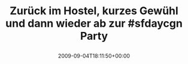 ---
retweeted: false
source: <a href="http://twitter.com" rel="nofollow">Twitter Web Client</a>
entities:
  hashtags:
  - text: sfdaycgn
    indices:
    - '55'
    - '64'
  symbols: []
  user_mentions: []
  urls: []
display_text_range:
- '0'
- '70'
favorite_count: '0'
id_str: '3762003373'
truncated: false
retweet_count: '0'
id: '3762003373'
created_at: Fri Sep 04 18:11:50 +0000 2009
favorited: false
full_text: 'Zurück im Hostel, kurzes Gewühl und dann wieder ab zur #sfdaycgn Party'
lang: de
tags:
- sfdaycgn
- pesos/twitter
date: '2009-09-04T18:11:50+00:00'
src: https://twitter.com/bascht/status/3762003373
original_url: https://twitter.com/bascht/status/3762003373
type: twitter_tweet
text: 'Zurück im Hostel, kurzes Gewühl und dann wieder ab zur #sfdaycgn Party'
title: 'Zurück im Hostel, kurzes Gewühl und dann wieder ab zur #sfdaycgn Party

  '

---